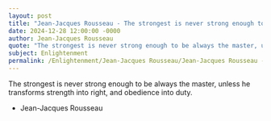 ```yaml
---
layout: post
title: "Jean-Jacques Rousseau - The strongest is never strong enough to"
date: 2024-12-28 12:00:00 -0000
author: Jean-Jacques Rousseau
quote: "The strongest is never strong enough to be always the master, unless he transforms strength into right, and obedience into duty."
subject: Enlightenment
permalink: /Enlightenment/Jean-Jacques Rousseau/Jean-Jacques Rousseau - The strongest is never strong enough to
---
```


The strongest is never strong enough to be always the master, unless he transforms strength into right, and obedience into duty.

- Jean-Jacques Rousseau
